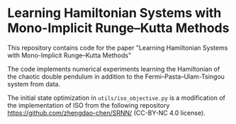 # Learning Hamiltonian Systems with Mono-Implicit Runge–Kutta Methods


This repository contains code for the paper "Learning Hamiltonian Systems with Mono-Implicit Runge–Kutta Methods"

The code implements numerical experiments learning the Hamiltonian of the chaotic double pendulum in addition to the Fermi–Pasta–Ulam-Tsingou system from data.


The initial state optimization in `utils/iso_objective.py` is a modification of the implementation of ISO from the following repository https://github.com/zhengdao-chen/SRNN/ (CC-BY-NC 4.0 license).
